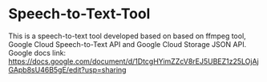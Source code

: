 # Speech-to-Text-Tool
This is a speech-to-text tool developed based on based on ffmpeg tool, Google Cloud Speech-to-Text API and Google Cloud Storage JSON API.
Google docs link: https://docs.google.com/document/d/1DtcgHYimZZcV8rEJ5UBEZ1z25LOjAjGApb8sU46B5gE/edit?usp=sharing
